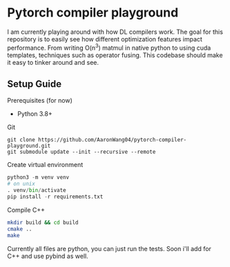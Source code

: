 # Pytorch compiler playground
I am currently playing around with how DL compilers work. The goal for this repository is to easily see how different optimization features impact performance. From writing O(n<sup>3</sup>) matmul in native python to using cuda templates, techniques such as operator fusing. This codebase should make it easy to tinker around and see.

## Setup Guide
Prerequisites (for now)
- Python 3.8+

Git
```
git clone https://github.com/AaronWang04/pytorch-compiler-playground.git
git submodule update --init --recursive --remote
```

Create virtual environment
```python
python3 -m venv venv
# on unix
. venv/bin/activate
pip install -r requirements.txt
```

Compile C++
```bash
mkdir build && cd build
cmake ..
make
```

Currently all files are python, you can just run the tests. Soon i'll add for C++ and use pybind as well.